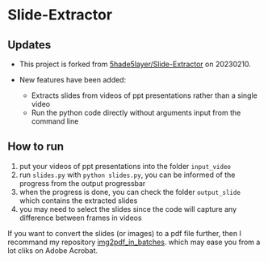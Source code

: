 

# Slide-Extractor

## Updates

- This project is forked from [5hade5layer/Slide-Extractor](https://github.com/5hade5layer/Slide-Extractor) on 20230210. 

- New features have been added:

  - Extracts slides from videos of ppt presentations rather than a single video
  - Run the python code directly without arguments input from the command line

## How to run
1. put your videos of ppt presentations into the folder `input_video`
2. run `slides.py` with `python slides.py`, you can be informed of the progress from the output progressbar
1. when the progress is done, you can check the folder `output_slide` which contains the extracted slides
2. you may need to select the slides since the code will capture any difference between frames in videos

If you want to convert the slides (or images) to a pdf file further, then I recommand my repository [img2pdf_in_batches](https://github.com/GYC-lab/img2pdf_in_batches).
which may ease you from a lot cliks on Adobe Acrobat.

